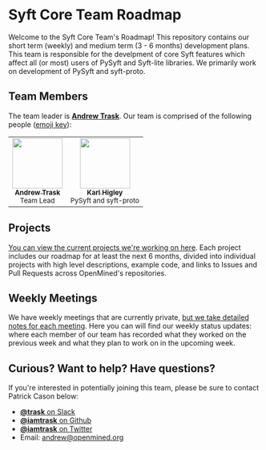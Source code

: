 # Syft Core Team Roadmap

Welcome to the Syft Core Team's Roadmap! This repository contains our short term (weekly) and medium term (3 - 6 months) development plans. This team is responsible for the develpment of core Syft features which affect all (or most) users of PySyft and Syft-lite libraries. We primarily work on development of PySyft and syft-proto.

## Team Members

The team leader is [**Andrew Trask**](https://github.com/iamtrask). Our team is comprised of the following people ([emoji key](https://allcontributors.org/docs/en/emoji-key)):

<table>
  <tr>
    <td align="center">
      <a href="https://github.com/iamtrask">
        <img src="https://avatars3.githubusercontent.com/u/4328594?s=400&v=4" width="100px;" alt="">
        <br /><sub><b>Andrew Trask</b></sub></a><br />
        <sub>Team Lead</sub>
      </a>
    </td>
    <td align="center">
      <a href="https://github.com/karlhigley">
        <img src="https://avatars2.githubusercontent.com/u/885295?v=4" width="100px;" alt="">
        <br /><sub><b>Karl Higley</b></sub></a><br />
        <sub>PySyft and syft-proto</sub>
      </a>
    </td>
  </tr>
</table>

## Projects

[You can view the current projects we're working on here](./projects). Each project includes our roadmap for at least the next 6 months, divided into individual projects with high level descriptions, example code, and links to Issues and Pull Requests across OpenMined's repositories.

## Weekly Meetings

We have weekly meetings that are currently private, [but we take detailed notes for each meeting](./meetings). Here you can will find our weekly status updates: where each member of our team has recorded what they worked on the previous week and what they plan to work on in the upcoming week.

## Curious? Want to help? Have questions?

If you're interested in potentially joining this team, please be sure to contact Patrick Cason below:

- [**@trask** on Slack](https://app.slack.com/client/T6963A864/D6BHGRDN3/user_profile/U6AN4BFML)
- [**@iamtrask** on Github](https://github.com/iamtrask)
- [**@iamtrask** on Twitter](https://twitter.com/iamtrask)
- Email: andrew@openmined.org
